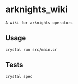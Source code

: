 # arknights_wiki

    A wiki for arknights operators 

## Usage

    crystal run src/main.cr

## Tests

    crystal spec
